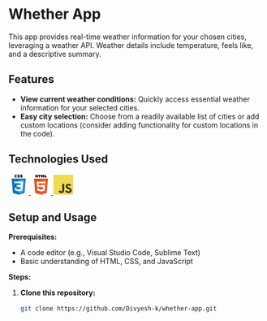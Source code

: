 # Whether App

This app provides real-time weather information for your chosen cities, leveraging a weather API. Weather details include temperature, feels like, and a descriptive summary.

## Features

* **View current weather conditions:** Quickly access essential weather information for your selected cities.
* **Easy city selection:** Choose from a readily available list of cities or add custom locations (consider adding functionality for custom locations in the code).

## Technologies Used

<p align="left"> <a href="https://www.w3schools.com/css/" target="_blank" rel="noreferrer"> <img src="https://raw.githubusercontent.com/devicons/devicon/master/icons/css3/css3-original-wordmark.svg" alt="css3" width="40" height="40"/> </a> <a href="https://www.w3.org/html/" target="_blank" rel="noreferrer"> <img src="https://raw.githubusercontent.com/devicons/devicon/master/icons/html5/html5-original-wordmark.svg" alt="html5" width="40" height="40"/> </a> <a href="https://developer.mozilla.org/en-US/docs/Web/JavaScript" target="_blank" rel="noreferrer"> <img src="https://raw.githubusercontent.com/devicons/devicon/master/icons/javascript/javascript-original.svg" alt="javascript" width="40" height="40"/> </a> </p>

## Setup and Usage

**Prerequisites:**

* A code editor (e.g., Visual Studio Code, Sublime Text)
* Basic understanding of HTML, CSS, and JavaScript

**Steps:**

1. **Clone this repository:**

   ```bash
   git clone https://github.com/Divyesh-k/whether-app.git
